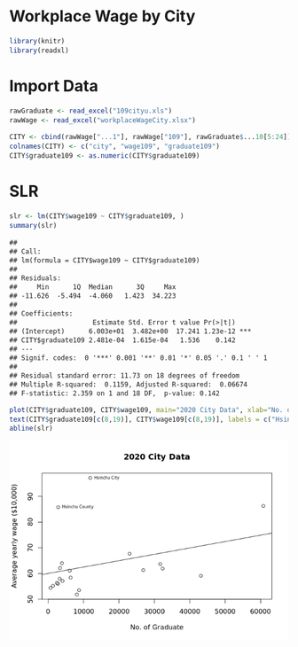 Workplace Wage by City
================

``` r
library(knitr)
library(readxl)
```

# Import Data

``` r
rawGraduate <- read_excel("109cityu.xls")
rawWage <- read_excel("workplaceWageCity.xlsx")
```

``` r
CITY <- cbind(rawWage["...1"], rawWage["109"], rawGraduate$...10[5:24])
colnames(CITY) <- c("city", "wage109", "graduate109")
CITY$graduate109 <- as.numeric(CITY$graduate109)
```

# SLR

``` r
slr <- lm(CITY$wage109 ~ CITY$graduate109, )
summary(slr)
```

    ## 
    ## Call:
    ## lm(formula = CITY$wage109 ~ CITY$graduate109)
    ## 
    ## Residuals:
    ##     Min      1Q  Median      3Q     Max 
    ## -11.626  -5.494  -4.060   1.423  34.223 
    ## 
    ## Coefficients:
    ##                   Estimate Std. Error t value Pr(>|t|)    
    ## (Intercept)      6.003e+01  3.482e+00  17.241 1.23e-12 ***
    ## CITY$graduate109 2.481e-04  1.615e-04   1.536    0.142    
    ## ---
    ## Signif. codes:  0 '***' 0.001 '**' 0.01 '*' 0.05 '.' 0.1 ' ' 1
    ## 
    ## Residual standard error: 11.73 on 18 degrees of freedom
    ## Multiple R-squared:  0.1159, Adjusted R-squared:  0.06674 
    ## F-statistic: 2.359 on 1 and 18 DF,  p-value: 0.142

``` r
plot(CITY$graduate109, CITY$wage109, main="2020 City Data", xlab="No. of Graduate", ylab="Average yearly wage ($10,000)")
text(CITY$graduate109[c(8,19)], CITY$wage109[c(8,19)], labels = c("Hsinchu County", "Hsinchu City"), cex = 0.6, pos = 4)
abline(slr)
```

![](cityWage_files/figure-gfm/unnamed-chunk-5-1.png)<!-- -->
